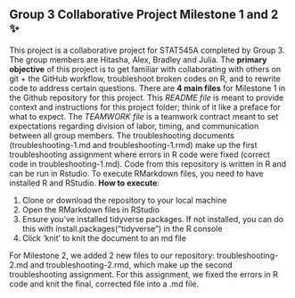 ## Group 3 Collaborative Project Milestone 1 and 2 :sparkles:
This project is a collaborative project for STAT545A completed by Group 3. The group members are Hitasha, Alex, Bradley and Julia. The **primary objective** of this project is to get familiar with collaborating with others on git + the GitHub workflow, troubleshoot broken codes on R, and to rewrite code to address certain questions. There are **4 main files** for Milestone 1 in the Github repository for this project. This _README file_ is meant to provide context and instructions for this project folder; think of it like a preface for what to expect. The _TEAMWORK file_ is a teamwork contract meant to set expectations regarding division of labor, timing, and communication between all group members. The troubleshooting documents (troubleshooting-1.md and troubleshooting-1.rmd) make up the first troubleshooting assignment where errors in R code were fixed (correct code in troubleshooting-1.md). Code from this repository is written in R and can be run in Rstudio. To execute RMarkdown files, you need to have installed R and RStudio. **How to execute**: 
1. Clone or download the repository to your local machine 
2. Open the RMarkdown files in RStudio 
3. Ensure you’ve installed tidyverse packages. If not installed, you can do this with install.packages(“tidyverse”) in the R console 
4. Click ‘knit’ to knit the document to an md file

For Milestone 2, we added 2 new files to our repository: troubleshooting-2.md and troubleshooting-2.rmd, which make up the second troubleshooting assignment. For this assignment, we fixed the errors in R code and knit the final, corrected file into a .md file.
